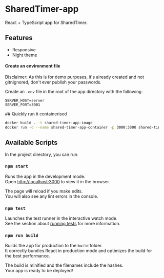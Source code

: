 # SharedTimer-app

React + TypeScript app for SharedTimer.

## Features

- Responsive
- Night theme

#### Create an environment file

Disclaimer: As this is for demo purposes, it's already created and not gitnignored, don't ever publish your passwords.

Create an `.env` file in the root of the app directory with the following:

```
SERVER_HOST=server
SERVER_PORT=3001
```

## Quickly run it containerised

```bash
docker build . -t shared-timer-app-image
docker run -d --name shared-timer-app-container -p 3000:3000 shared-timer-app-image
```

## Available Scripts

In the project directory, you can run:

### `npm start`

Runs the app in the development mode.\
Open [http://localhost:3000](http://localhost:3000) to view it in the browser.

The page will reload if you make edits.\
You will also see any lint errors in the console.

### `npm test`

Launches the test runner in the interactive watch mode.\
See the section about [running tests](https://facebook.github.io/create-react-app/docs/running-tests) for more information.

### `npm run build`

Builds the app for production to the `build` folder.\
It correctly bundles React in production mode and optimizes the build for the best performance.

The build is minified and the filenames include the hashes.\
Your app is ready to be deployed!
